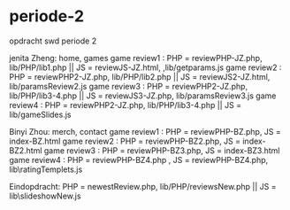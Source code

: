 # periode-2
opdracht swd periode 2

jenita Zheng: home, games
    game review1 : PHP = reviewPHP-JZ.php, lib/PHP/lib1.php || JS = reviewJS-JZ.html, ,lib/getparams.js 
    game review2 : PHP = reviewPHP2-JZ.php,  lib/PHP/lib2.php || JS = reviewJS2-JZ.html, lib/paramsReview2.js
    game review3 : PHP =  reviewPHP2-JZ.php, lib/PHP/lib3-4.php || JS = reviewJS3-JZ.php, lib/paramsReview3.js 
    game review4 : PHP = reviewPHP2-JZ.php, lib/PHP/lib3-4.php || JS = lib/gameSlides.js  <!-- BOKURA -->

Binyi Zhou: merch, contact
    game review1 : PHP = reviewPHP-BZ.php, JS = index-BZ.html
    game review2 : PHP = reviewPHP-BZ2.php, JS = index-BZ2.html
    game review3 : PHP = reviewPHP-BZ3.php, JS = index-BZ3.html
    game review4 : PHP = reviewPHP-BZ4.php , JS = reviewPHP-BZ4.php, lib\ratingTemplets.js

Eindopdracht:
    PHP = newestReview.php, lib/PHP/reviewsNew.php || JS = lib\slideshowNew.js

   